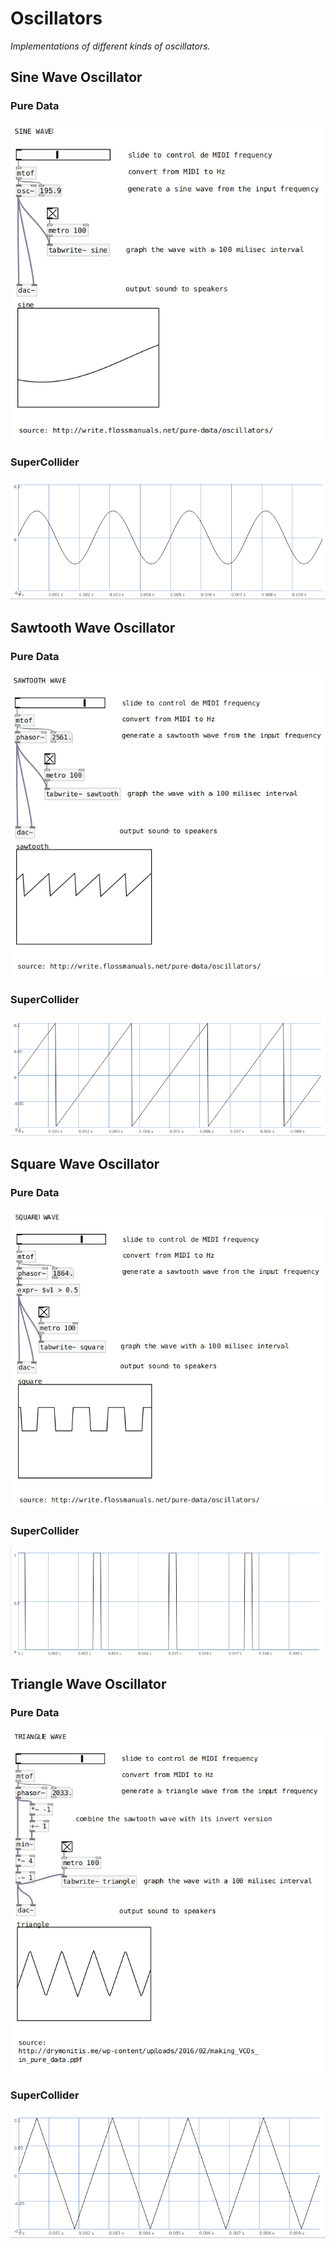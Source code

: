 # Oscillators

*Implementations of different kinds of oscillators.*

## Sine Wave Oscillator

### Pure Data
![](./sine_pd.png)

### SuperCollider
![](./sine_sc.png)

## Sawtooth Wave Oscillator

### Pure Data
![](./sawtooth_pd.png)

### SuperCollider
![](./sawtooth_sc.png)

## Square Wave Oscillator

### Pure Data
![](./square_pd.png)

### SuperCollider
![](./square_sc.png)

## Triangle Wave Oscillator

### Pure Data
![](./triangle_pd.png)

### SuperCollider
![](./triangle_sc.png)
